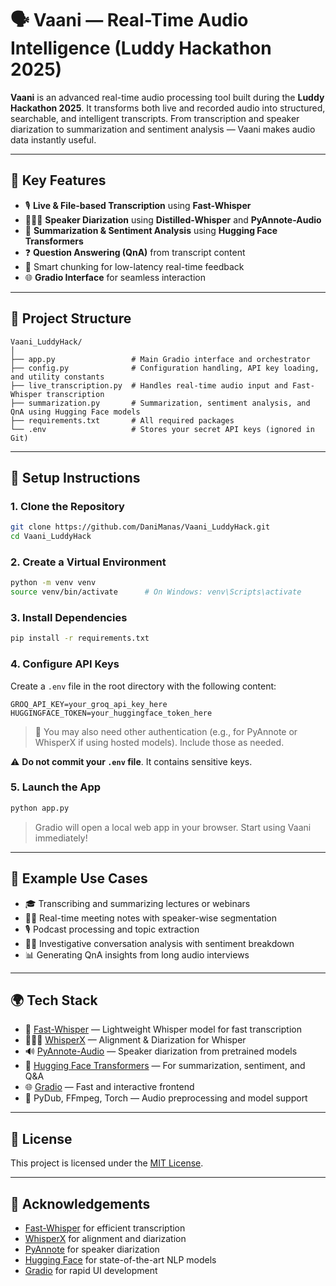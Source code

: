 # 🗣️ Vaani — Real-Time Audio Intelligence (Luddy Hackathon 2025)

**Vaani** is an advanced real-time audio processing tool built during the **Luddy Hackathon 2025**. It transforms both live and recorded audio into structured, searchable, and intelligent transcripts. From transcription and speaker diarization to summarization and sentiment analysis — Vaani makes audio data instantly useful.

---

## 🚀 Key Features

- 🎙️ **Live & File-based Transcription** using **Fast-Whisper**
- 🧑‍🤝‍🧑 **Speaker Diarization** using **Distilled-Whisper** and **PyAnnote-Audio**
- 💬 **Summarization & Sentiment Analysis** using **Hugging Face Transformers**
- ❓ **Question Answering (QnA)** from transcript content
- 🧠 Smart chunking for low-latency real-time feedback
- 🌐 **Gradio Interface** for seamless interaction

---

## 📁 Project Structure

```
Vaani_LuddyHack/
│
├── app.py                 # Main Gradio interface and orchestrator
├── config.py              # Configuration handling, API key loading, and utility constants
├── live_transcription.py  # Handles real-time audio input and Fast-Whisper transcription
├── summarization.py       # Summarization, sentiment analysis, and QnA using Hugging Face models
├── requirements.txt       # All required packages
└── .env                   # Stores your secret API keys (ignored in Git)
```

---

## 🔧 Setup Instructions

### 1. Clone the Repository

```bash
git clone https://github.com/DaniManas/Vaani_LuddyHack.git
cd Vaani_LuddyHack
```

### 2. Create a Virtual Environment

```bash
python -m venv venv
source venv/bin/activate      # On Windows: venv\Scripts\activate
```

### 3. Install Dependencies

```bash
pip install -r requirements.txt
```

### 4. Configure API Keys

Create a `.env` file in the root directory with the following content:

```
GROQ_API_KEY=your_groq_api_key_here
HUGGINGFACE_TOKEN=your_huggingface_token_here
```

> 🔐 You may also need other authentication (e.g., for PyAnnote or WhisperX if using hosted models). Include those as needed.

⚠️ **Do not commit your `.env` file**. It contains sensitive keys.

### 5. Launch the App

```bash
python app.py
```

> Gradio will open a local web app in your browser. Start using Vaani immediately!

---

## 🧪 Example Use Cases

- 🎓 Transcribing and summarizing lectures or webinars
- 🧑‍💼 Real-time meeting notes with speaker-wise segmentation
- 🎙️ Podcast processing and topic extraction
- 🕵️‍♂️ Investigative conversation analysis with sentiment breakdown
- 📊 Generating QnA insights from long audio interviews

---

## 🌍 Tech Stack

- 🧠 [Fast-Whisper](https://github.com/guillaumekln/faster-whisper) — Lightweight Whisper model for fast transcription
- 🧑‍🤝‍🧑 [WhisperX](https://github.com/m-bain/whisperx) — Alignment & Diarization for Whisper
- 🔊 [PyAnnote-Audio](https://github.com/pyannote/pyannote-audio) — Speaker diarization from pretrained models
- 💬 [Hugging Face Transformers](https://huggingface.co/) — For summarization, sentiment, and Q&A
- 🌐 [Gradio](https://www.gradio.app/) — Fast and interactive frontend
- 🧰 PyDub, FFmpeg, Torch — Audio preprocessing and model support

---

## 📜 License

This project is licensed under the [MIT License](LICENSE).

---

## 🙏 Acknowledgements

- [Fast-Whisper](https://github.com/guillaumekln/faster-whisper) for efficient transcription
- [WhisperX](https://github.com/m-bain/whisperx) for alignment and diarization
- [PyAnnote](https://github.com/pyannote/pyannote-audio) for speaker diarization
- [Hugging Face](https://huggingface.co/) for state-of-the-art NLP models
- [Gradio](https://www.gradio.app/) for rapid UI development

